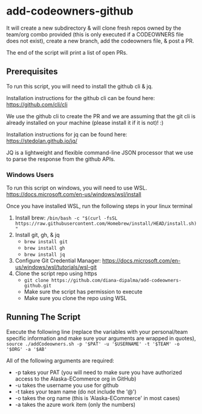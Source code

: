 # add-codeowners-github

It will create a new subdirectory & will clone fresh repos owned by the team/org combo provided (this is only executed if a CODEOWNERS file does not exist), create a new branch, add the codeowners file, & post a PR.

The end of the script will print a list of open PRs.

## Prerequisites

To run this script, you will need to install the github cli & jq.

Installation instructions for the github cli can be found here:
https://github.com/cli/cli

We use the github cli to create the PR and we are assuming that the git cli is already installed on your machine (please install it if it is not)! :)

Installation instructions for jq can be found here:
https://stedolan.github.io/jq/

JQ is a lightweight and flexible command-line JSON processor that we use to parse the response from the github APIs.

### Windows Users

To run this script on windows, you will need to use WSL.
https://docs.microsoft.com/en-us/windows/wsl/install

Once you have installed WSL, run the following steps in your linux terminal
  1. Install brew: `/bin/bash -c "$(curl -fsSL https://raw.githubusercontent.com/Homebrew/install/HEAD/install.sh)"`
  2. Install git, gh, & jq
      - `brew install git`
      - `brew install gh`
      - `brew install jq`
  3. Configure Git Credential Manager: https://docs.microsoft.com/en-us/windows/wsl/tutorials/wsl-git
  4. Clone the script repo using https
      - `git clone https://github.com/diana-dipalma/add-codeowners-github.git`
      - Make sure the script has permission to execute
      - Make sure you clone the repo using WSL
  
## Running The Script
Execute the following line (replace the variables with your personal/team specific information and make sure your arguments are wrapped in quotes), ``source ./addCodeowners.sh -p '$PAT' -u '$USERNAME' -t '$TEAM' -o '$ORG' -a '$AB'``

All of the following arguments are required:
 - -p takes your PAT (you will need to make sure you have authorized access to the Alaska-ECommerce org in GitHub)
 - -u takes the username you use for github
 - -t takes your team name (do not include the '@')
 - -o takes the org name (this is 'Alaska-ECommerce' in most cases)
 - -a takes the azure work item (only the numbers)
